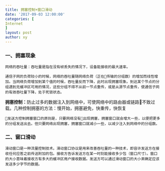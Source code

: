 ```yaml
---
title: 拥塞控制+窗口滑动
date: '2017-09-03 12:00:00'
categories: [
Internet
]
layout: post
author: xy
---
```


### 一、拥塞现象
    网络的吞吐量：吞吐量是指在没有帧丢失的情况下，设备能接收的最大速率。

    通信子网的负荷较小的时候，网络的吞吐量随网络负荷（正在传输的分组数）的增加而线性增加。当网络负荷增加到某个值的时候，吞吐量反而下降，此时出现拥塞现象。到达某个节点的分组遇到无缓冲区可用的情况，这些分组不得不从前一节点重传，或是从源节点重传，使通信子网的有效吞吐量下降，处于死锁状态。
<b>拥塞控制：</b>防止过多的数据注入到网络中，可使网络中的路由器或链路不致过载。几种控制拥塞的方法：慢开始，拥塞避免，快重传，快恢复
<p>

    发送方控制拥塞窗口的原则是，只要网络没有出现拥塞，拥塞窗口就会增大一些，以便把更多的分组发送出去。但只要网络出现拥塞，拥塞窗口就减小一些，以减少注入到网络中的分组数。
</p>

### 二、窗口滑动

    滑动窗口是一种流量控制技术。滑动窗口协议是用来改善吞吐量的一种技术，即容许发送方在接收任何应答之前传送附加的包。接收方告诉发送方在某一时刻能接收多少包（窗口尺寸）。窗口的大小意味着接收方有多大的缓冲区用户接收数据。发送方可以通过滑动窗口的大小来确定应该发送多少字节的数据。



